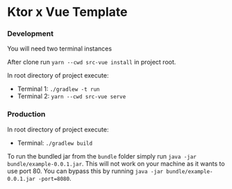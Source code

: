 # Ktor x Vue Template

### Development

You will need two terminal instances

After clone run `yarn --cwd src-vue install` in project root.

In root directory of project execute:

- Terminal 1: `./gradlew -t run`
- Terminal 2: `yarn --cwd src-vue serve`

### Production

In root directory of project execute:

- Terminal: `./gradlew build`

To run the bundled jar from the `bundle` folder simply run `java -jar bundle/example-0.0.1.jar`. This will not work on
your machine as it wants to use port 80. You can bypass this by running `java -jar bundle/example-0.0.1.jar -port=8080`.
